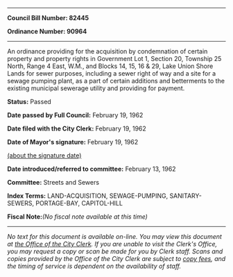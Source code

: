 

********

**Council Bill Number: 82445**
   
**Ordinance Number: 90964**
********

 An ordinance providing for the acquisition by condemnation of certain property and property rights in Government Lot 1, Section 20, Township 25 North, Range 4 East, W.M., and Blocks 14, 15, 16 & 29, Lake Union Shore Lands for sewer purposes, including a sewer right of way and a site for a sewage pumping plant, as a part of certain additions and betterments to the existing municipal sewerage utility and providing for payment.

**Status:** Passed
   
**Date passed by Full Council:** February 19, 1962
   
**Date filed with the City Clerk:** February 19, 1962
   
**Date of Mayor's signature:** February 19, 1962
   
[(about the signature date)](/~public/approvaldate.htm)
   
   
   
**Date introduced/referred to committee:** February 13, 1962
   
**Committee:** Streets and Sewers
   
   
**Index Terms:** LAND-ACQUISITION, SEWAGE-PUMPING, SANITARY-SEWERS, PORTAGE-BAY, CAPITOL-HILL

**Fiscal Note:**_(No fiscal note available at this time)_
********

_No text for this document is available on-line. You may view this document at [the Office of the City Clerk](http://www.seattle.gov/leg/clerk/contactUs.htm). If you are unable to visit the Clerk's Office, you may request a copy or scan be made for you by Clerk staff. Scans and copies provided by the Office of the City Clerk are subject to [copy fees](http://clerk.seattle.gov/~public/clerkfees.htm), and the timing of service is dependent on the availability of staff._

